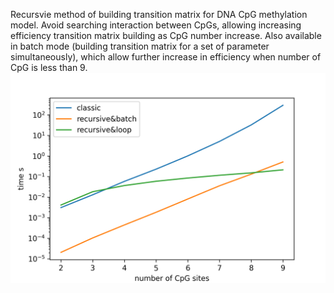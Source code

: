 Recursvie method of building transition matrix for DNA CpG methylation model. Avoid searching interaction between CpGs, allowing increasing efficiency transition matrix building as CpG number increase. Also available in batch mode (building transition matrix for a set of parameter simultaneously), which allow further increase in efficiency when number of CpG is less than 9.
![alt text](https://github.com/Read-Lab-UCI/Methylation-exact/blob/main/classic_recursive.png?raw=true)

